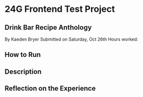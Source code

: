 # 24G Frontend Test Project

## Drink Bar Recipe Anthology

By Kaeden Bryer
Submitted on Saturday, Oct 26th
Hours worked:

## How to Run

## Description

## Reflection on the Experience
